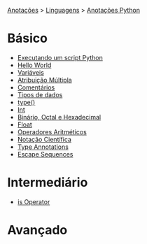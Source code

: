 <link rel="stylesheet" type="text/css" href="../../CSS/dark-theme.css">

[Anotações](../../) > [Linguagens](../Index.md) > [Anotações Python](./Index.md)

# Básico
- [Executando um script Python](./ExecutandoScript.md)
- [Hello World](./HelloWord.md)
- [Variáveis](./Variaveis.md)
- [Atribuição Múltipla](./AtribuicaoMultipla.md)
- [Comentários](./Comentarios.md)
- [Tipos de dados](./TiposDeDados.md)
- [type()](./Type.md)
- [Int](./Int.md)
- [Binário, Octal e Hexadecimal](./BinarioOctalHexadecimal.md)
- [Float](./Float.md)
- [Operadores Aritméticos](./Operadores.md)
- [Notação Científica](./NotacaoCientifica.md)
- [Type Annotations](./TypeAnnotations.md)
- [Escape Sequences](./EscapeSequences.md)
 
# Intermediário
- [is Operator](./isOperator.md)
    
# Avançado